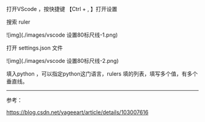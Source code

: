 打开VScode ，按快捷键 【Ctrl + , 】打开设置

搜索 ruler

![img](./images/vscode 设置80标尺线-1.png)

 

打开 settings.json 文件

![img](./images/vscode 设置80标尺线-2.png)

 填入python ，可以指定python这门语言，rulers 填的列表，填写多个值，有多个垂直线。

 

 

------

 参考：

https://blog.csdn.net/yageeart/article/details/103007616